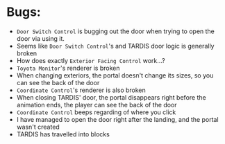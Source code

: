 # Bugs:
 - `Door Switch Control` is bugging out the door when trying to open the door via using it.
 - Seems like `Door Switch Control`'s and TARDIS door logic is generally broken
 - How does exactly `Exterior Facing Control` work...?
 - `Toyota Monitor`'s renderer is broken
 - When changing exteriors, the portal doesn't change its sizes, so you can see the back of the door
 - `Coordinate Control`'s renderer is also broken
 - When closing TARDIS' door, the portal disappears right before the animation ends, the player can see the back of the door
 - `Coordinate Control` beeps regarding of where you click
 - I have managed to open the door right after the landing, and the portal wasn't created
 - TARDIS has travelled into blocks
